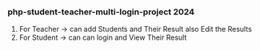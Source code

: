 ### php-student-teacher-multi-login-project 2024

1. For Teacher  -> can add Students and Their Result also Edit the Results
2. For Student -> can can login and View Their Result